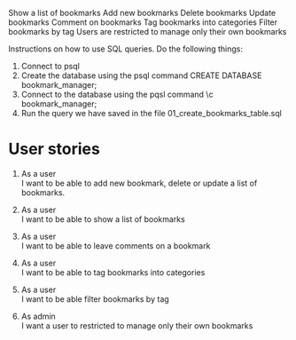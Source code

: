 Show a list of bookmarks 
Add new bookmarks 
Delete bookmarks 
Update bookmarks 
Comment on bookmarks 
Tag bookmarks into categories 
Filter bookmarks by tag 
Users are restricted to manage only their own bookmarks

Instructions on how to use SQL queries. 
Do the following things:
1. Connect to psql
2. Create the database using the psql command CREATE DATABASE bookmark_manager;
3. Connect to the database using the pqsl command \c bookmark_manager;
4. Run the query we have saved in the file 01_create_bookmarks_table.sql

# User stories

1. As a user <br/>
   I want to be able to add new bookmark, delete or update a list of bookmarks.
   
 2. As a user  <br/>
    I want to be able to show a list of bookmarks
    
 3. As a user  <br/>
    I want to be able to leave comments on a bookmark
 
 4. As a user  <br/>
    I want to be able to tag bookmarks into categories
 
 5. As a user  <br/>
    I want to be able filter bookmarks by tag
    
 6. As admin  <br/>
    I want a user to restricted to manage only their own bookmarks
